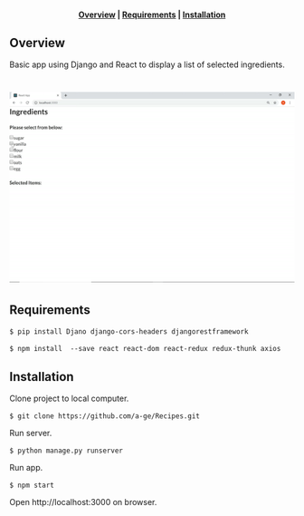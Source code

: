 <div align="center">
  <h4>
    <a href="#overview">Overview</a> |
    <a href="#requirements">Requirements</a> |
    <a href="#installation">Installation</a>
  </h4>
</div>

<a name="overview"/></a>
## Overview
Basic app using Django and React to display a list of selected ingredients.

<h1 align="center">
    <img src="app.gif">
</h1>

<a name="requirements"/></a>
## Requirements
```
$ pip install Djano django-cors-headers djangorestframework
```
```
$ npm install  --save react react-dom react-redux redux-thunk axios
```

<a name="installation"/></a>
## Installation
Clone project to local computer.
```
$ git clone https://github.com/a-ge/Recipes.git
```
Run server.
```
$ python manage.py runserver
```
Run app.
```
$ npm start
```
Open http://localhost:3000 on browser.